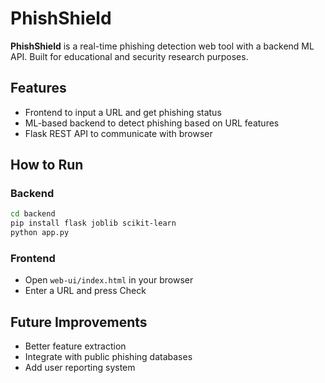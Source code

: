 
# PhishShield

**PhishShield** is a real-time phishing detection web tool with a backend ML API. Built for educational and security research purposes.

## Features
- Frontend to input a URL and get phishing status
- ML-based backend to detect phishing based on URL features
- Flask REST API to communicate with browser

## How to Run

### Backend
```bash
cd backend
pip install flask joblib scikit-learn
python app.py
```

### Frontend
- Open `web-ui/index.html` in your browser
- Enter a URL and press Check

## Future Improvements
- Better feature extraction
- Integrate with public phishing databases
- Add user reporting system
